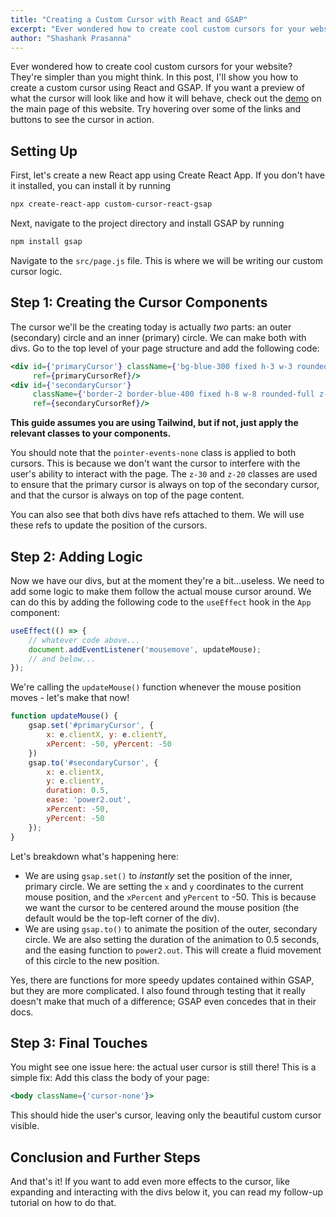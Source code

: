 ```yaml
---
title: "Creating a Custom Cursor with React and GSAP"
excerpt: "Ever wondered how to create cool custom cursors for your website? They're simpler than you might think."
author: "Shashank Prasanna"
---
```


Ever wondered how to create cool custom cursors for your website? They're simpler than you might think.
In this post, I'll show you how to create a custom cursor using React and GSAP. If you want a preview of what the cursor
will look like and how it will behave, check out the [demo](https://shashp.xyz) on the main
page of this website. Try hovering over some of the links and buttons to see the cursor in action.

## Setting Up

First, let's create a new React app using Create React App. If you don't have it installed, you can install it by
running

```bash
npx create-react-app custom-cursor-react-gsap
```

Next, navigate to the project directory and install GSAP by running

```bash
npm install gsap
```

Navigate to the `src/page.js` file. This is where we will be writing our custom cursor logic.

## Step 1: Creating the Cursor Components

The cursor we'll be the creating today is actually _two_ parts: an outer (secondary) circle and an inner (primary)
circle. We can make both with divs. Go to the top level of your page structure and add the following code:

```jsx
<div id={'primaryCursor'} className={'bg-blue-300 fixed h-3 w-3 rounded-full z-30 pointer-events-none'}
     ref={primaryCursorRef}/>
<div id={'secondaryCursor'}
     className={'border-2 border-blue-400 fixed h-8 w-8 rounded-full z-20 pointer-events-none'}
     ref={secondaryCursorRef}/>
```

**This guide assumes you are using Tailwind, but if not, just apply the relevant classes to your components.**

You should note that the `pointer-events-none` class is applied to both cursors. This is because we don't want the
cursor to interfere with the user's ability to interact with the page. The `z-30` and `z-20` classes are used to ensure
that the primary cursor is always on top of the secondary cursor, and that the cursor is always on top of the page
content.

You can also see that both divs have refs attached to them. We will use these refs to update the position of the
cursors.

## Step 2: Adding Logic

Now we have our divs, but at the moment they're a bit...useless. We need to add some logic to make them follow the
actual mouse cursor around. We can do this by adding the following code to the `useEffect` hook in the `App` component:

```jsx
useEffect(() => {
    // whatever code above...
    document.addEventListener('mousemove', updateMouse);
    // and below...
});
```

We're calling the `updateMouse()` function whenever the mouse position moves - let's make that now!

```jsx
function updateMouse() {
    gsap.set('#primaryCursor', {
        x: e.clientX, y: e.clientY,
        xPercent: -50, yPercent: -50
    })
    gsap.to('#secondaryCursor', {
        x: e.clientX,
        y: e.clientY,
        duration: 0.5,
        ease: 'power2.out',
        xPercent: -50,
        yPercent: -50
    });
}
```

Let's breakdown what's happening here:

- We are using `gsap.set()` to _instantly_ set the position of the inner, primary circle. We are setting the `x` and `y`
  coordinates to the current mouse position, and the `xPercent` and `yPercent` to -50. This is because we want the
  cursor to be centered around the mouse position (the default would be the top-left corner of the div).
- We are using `gsap.to()` to animate the position of the outer, secondary circle. We are also setting the duration of
  the animation to 0.5 seconds, and the easing function to `power2.out`. This will create a fluid movement of this
  circle to the new position.

Yes, there are functions for more speedy updates contained within GSAP, but they are more complicated. I also found 
through testing that it really doesn't make that much of a difference; GSAP even concedes that in their docs. 

## Step 3: Final Touches
You might see one issue here: the actual user cursor is still there! This is a simple fix: Add this class the body of
your page:

```jsx
<body className={'cursor-none'}>
```

This should hide the user's cursor, leaving only the beautiful custom cursor visible. 

## Conclusion and Further Steps

And that's it! If you want to add even more effects to the cursor, like expanding and interacting with the divs below
it, you can read my follow-up tutorial on how to do that.
